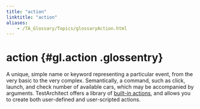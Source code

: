 ```yaml
--- 
title: "action"
linktitle: "action"
aliases: 
    - /TA_Glossary/Topics/glossaryAction.html
---
```

# action {#gl.action .glossentry}

A unique, simple name or keyword representing a particular event, from the very basic to the very complex. Semantically, a command, such as click, launch, and check number of available cars, which may be accompanied by arguments. TestArchitect offers a library of [built-in actions](../../TA_Automation/Topics/bia_Built_in_actions.html), and allows you to create both user-defined and user-scripted actions.

